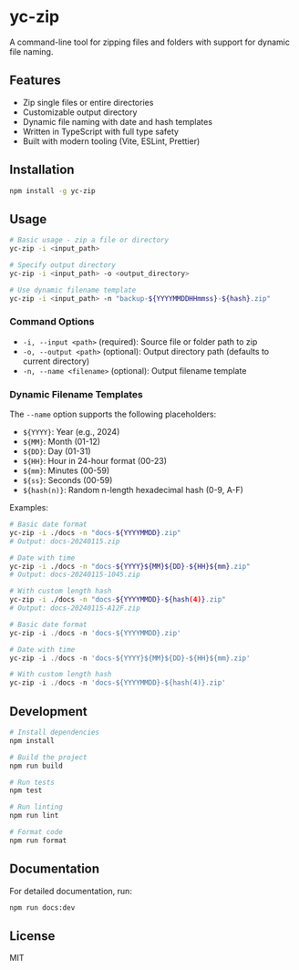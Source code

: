 # yc-zip

A command-line tool for zipping files and folders with support for dynamic file naming.

## Features

- Zip single files or entire directories
- Customizable output directory
- Dynamic file naming with date and hash templates
- Written in TypeScript with full type safety
- Built with modern tooling (Vite, ESLint, Prettier)

## Installation

```bash
npm install -g yc-zip
```

## Usage

```bash
# Basic usage - zip a file or directory
yc-zip -i <input_path>

# Specify output directory
yc-zip -i <input_path> -o <output_directory>

# Use dynamic filename template
yc-zip -i <input_path> -n "backup-${YYYYMMDDHHmmss}-${hash}.zip"
```

### Command Options

- `-i, --input <path>` (required): Source file or folder path to zip
- `-o, --output <path>` (optional): Output directory path (defaults to current directory)
- `-n, --name <filename>` (optional): Output filename template

### Dynamic Filename Templates

The `--name` option supports the following placeholders:

- `${YYYY}`: Year (e.g., 2024)
- `${MM}`: Month (01-12)
- `${DD}`: Day (01-31)
- `${HH}`: Hour in 24-hour format (00-23)
- `${mm}`: Minutes (00-59)
- `${ss}`: Seconds (00-59)
- `${hash(n)}`: Random n-length hexadecimal hash (0-9, A-F)

Examples:
```bash
# Basic date format
yc-zip -i ./docs -n "docs-${YYYYMMDD}.zip"
# Output: docs-20240115.zip

# Date with time
yc-zip -i ./docs -n "docs-${YYYY}${MM}${DD}-${HH}${mm}.zip"
# Output: docs-20240115-1045.zip

# With custom length hash
yc-zip -i ./docs -n "docs-${YYYYMMDD}-${hash(4)}.zip"
# Output: docs-20240115-A12F.zip
```

```powershell
# Basic date format
yc-zip -i ./docs -n 'docs-${YYYYMMDD}.zip'

# Date with time
yc-zip -i ./docs -n 'docs-${YYYY}${MM}${DD}-${HH}${mm}.zip'

# With custom length hash
yc-zip -i ./docs -n 'docs-${YYYYMMDD}-${hash(4)}.zip'
```

## Development

```bash
# Install dependencies
npm install

# Build the project
npm run build

# Run tests
npm test

# Run linting
npm run lint

# Format code
npm run format
```

## Documentation

For detailed documentation, run:

```bash
npm run docs:dev
```

## License

MIT
